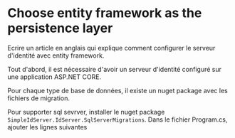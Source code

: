 # Choose entity framework as the persistence layer

Ecrire un article en anglais qui explique comment configurer le serveur d'identité avec entity framework.

Tout d'abord, il est nécessaire d'avoir un serveur d'identité configuré sur une application ASP.NET CORE.

Pour chaque type de base de données, il existe un nuget package avec les fichiers de migration.

Pour supporter sql sevrver, installer le nuget package  `SimpleIdServer.IdServer.SqlServerMigrations`.
Dans le fichier Program.cs, ajouter les lignes suivantes